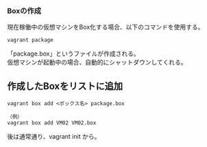 ### Boxの作成
現在稼働中の仮想マシンをBox化する場合、以下のコマンドを使用する。
```
vagrant package
```
「package.box」というファイルが作成される。  
仮想マシンが起動中の場合、自動的にシャットダウンしてくれる。  


## 作成したBoxをリストに追加
```
vagrant box add <ボックス名> package.box

（例）
vagrant box add VM02 VM02.box
```
後は通常通り、vagrant init から。


